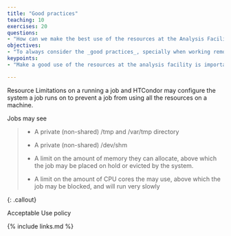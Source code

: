```yaml
---
title: "Good practices"
teaching: 10
exercises: 20
questions:
- "How can we make the best use of the resources at the Analysis Facility"
objectives:
- "To always consider the _good practices_, specially when working remotely"
keypoints:
- "Make a good use of the resources at the analysis facility is important to keep it working properly"

---
```


Resource Limitations on a running a job and HTCondor may configure the system a job runs on to prevent a job from using all the resources on a machine.

Jobs may see
>
> - A private (non-shared) /tmp and /var/tmp directory
>
> - A private (non-shared) /dev/shm
>
> - A limit on the amount of memory they can allocate, above which the job may be placed on hold or evicted by the system.
>
> - A limit on the amount of CPU cores the may use, above which the job may be blocked, and will run very slowly
>
{: .callout}

Acceptable Use policy




{% include links.md %}

